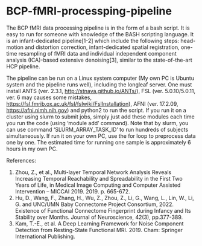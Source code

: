 # BCP-fMRI-processping-pipeline

The BCP fMRI data processing pipeline is in the form of a bash script. It is easy to run for someone with knowledge of the BASH scripting language. It is an infant-dedicated pipeline[1-2] which include the following steps: head-motion and distortion correction, infant-dedicated spatial registration, one-time resampling of fMRI data and individual independent component analysis (ICA)-based extensive denoising[3], similar to the state-of-the-art HCP pipeline.

The pipeline can be run on a Linux system computer (My own PC is Ubuntu system and the pipeline runs well), including the longleaf server. One must install ANTS (ver. 2.3.1, http://stnava.github.io/ANTs/), FSL (ver. 5.0.10/5.0.11, ver. 6 may causes some mistakes, https://fsl.fmrib.ox.ac.uk/fsl/fslwiki/FslInstallation), AFNI (ver. 17.2.09, https://afni.nimh.nih.gov) and python2 to run the script. If you run it on a cluster using slurm to submit jobs, simply just add these modules each time you run the code (using ‘module add’ command). Note that by slurm, you can use command ‘SLURM_ARRAY_TASK_ID’ to run hundreds of subjects simultaneously. If run it on your own PC, use the for loop to preprocess data one by one. The estimated time for running one sample is approximately 6 hours in my own PC.


References:
1.	Zhou, Z., et al., Multi-layer Temporal Network Analysis Reveals Increasing Temporal Reachability and Spreadability in the First Two Years of Life, in Medical Image Computing and Computer Assisted Intervention – MICCAI 2019. 2019. p. 665-672.
2.	Hu, D., Wang, F., Zhang, H., Wu, Z., Zhou, Z., Li, G., Wang, L., Lin, W., Li, G. and UNC/UMN Baby Connectome Project Consortium, 2022. Existence of Functional Connectome Fingerprint during Infancy and Its Stability over Months. Journal of Neuroscience, 42(3), pp.377-389.
3.	Kam, T.-E., et al. A Deep Learning Framework for Noise Component Detection from Resting-State Functional MRI. 2019. Cham: Springer International Publishing.
